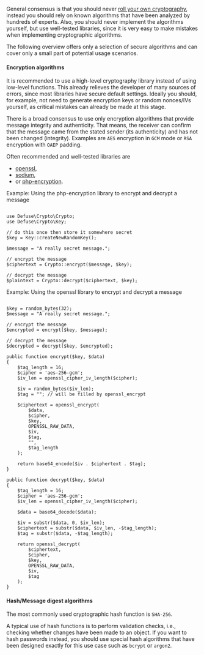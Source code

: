 General consensus is that you should never [roll your own cryptography](https://security.stackexchange.com/a/18198), instead you should rely on known algorithms that have been analyzed by hundreds of experts.
Also, you should never implement the algorithms yourself, but use well-tested libraries, since it is very easy to make mistakes when implementing cryptographic algorithms.

The following overview offers only a selection of secure algorithms and can cover only a small part of potential usage scenarios.

#### Encryption algorithms

It is recommended to use a high-level cryptography library instead of using low-level functions. This already relieves the developer of many sources of errors, since most libraries have secure default settings.
Ideally you should, for example, not need to generate encryption keys or random nonces/IVs yourself, as critical mistakes can already be made at this stage.

There is a broad consensus to use only encryption algorithms that provide message integrity and authenticity. That means, the receiver can confirm that the message came from the stated sender (its authenticity) and has not been changed (integrity). Examples are `AES` encryption in `GCM` mode or `RSA` encryption with `OAEP` padding.

Often recommended and well-tested libraries are

- [openssl](https://www.php.net/manual/en/book.openssl.php),
- [sodium](https://www.php.net/manual/en/book.sodium.php),
- or [php-encryption](https://github.com/defuse/php-encryption).

Example: Using the php-encryption library to encrypt and decrypt a message

<pre class="language-php line-numbers"><code>
use Defuse\Crypto\Crypto;
use Defuse\Crypto\Key;

// do this once then store it somewhere secret
$key = Key::createNewRandomKey();

$message = "A really secret message.";

// encrypt the message
$ciphertext = Crypto::encrypt($message, $key);

// decrypt the message
$plaintext = Crypto::decrypt($ciphertext, $key);
</code></pre>

Example: Using the openssl library to encrypt and decrypt a message

<pre class="language-php line-numbers"><code>
$key = random_bytes(32);
$message = "A really secret message.";

// encrypt the message
$encrypted = encrypt($key, $message);

// decrypt the message
$decrypted = decrypt($key, $encrypted);

public function encrypt($key, $data)
{
    $tag_length = 16;
    $cipher = 'aes-256-gcm';
    $iv_len = openssl_cipher_iv_length($cipher);

    $iv = random_bytes($iv_len);
    $tag = ""; // will be filled by openssl_encrypt

    $ciphertext = openssl_encrypt(
        $data,
        $cipher,
        $key,
        OPENSSL_RAW_DATA,
        $iv,
        $tag,
        "",
        $tag_length
    );

    return base64_encode($iv . $ciphertext . $tag);
}

public function decrypt($key, $data)
{
    $tag_length = 16;
    $cipher = 'aes-256-gcm';
    $iv_len = openssl_cipher_iv_length($cipher);

    $data = base64_decode($data);

    $iv = substr($data, 0, $iv_len);
    $ciphertext = substr($data, $iv_len, -$tag_length);
    $tag = substr($data, -$tag_length);

    return openssl_decrypt(
        $ciphertext,
        $cipher,
        $key,
        OPENSSL_RAW_DATA,
        $iv,
        $tag
    );
}
</code></pre>

#### Hash/Message digest algorithms

The most commonly used cryptographic hash function is `SHA-256`.

A typical use of hash functions is to perform validation checks, i.e., checking whether changes have been made to an object.
If you want to hash passwords instead, you should use special hash algorithms that have been designed exactly for this use case such as `bcrypt` or `argon2`.
